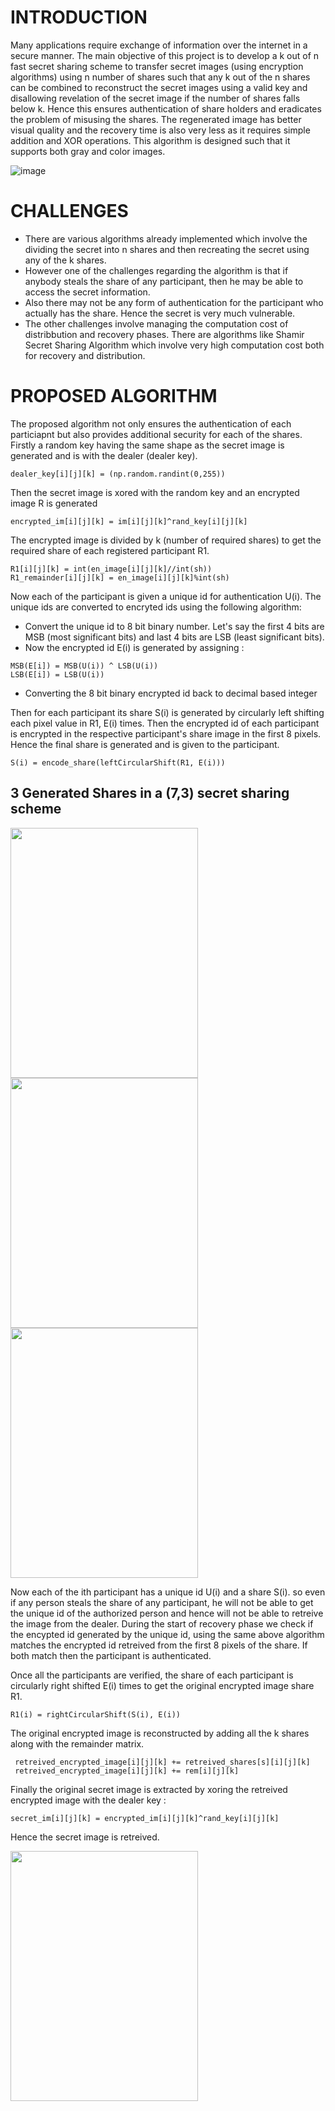 # INTRODUCTION
Many applications require exchange of information over the internet in a secure manner. The main objective of this project is to develop a k out of n fast secret sharing scheme to transfer secret images (using encryption algorithms) using n number of shares such that any k out of the n shares can be combined to reconstruct the secret images using a valid key and disallowing revelation of the secret image if the number of shares falls below k. Hence this ensures authentication of share holders and
eradicates the problem of misusing the shares. The regenerated image has better visual quality and the recovery time is also very less as it requires simple addition and XOR operations. This algorithm is designed such that it supports both gray and color images.

![image](https://user-images.githubusercontent.com/70642284/197511191-c89b6856-0fde-446c-a8fd-cd491f253075.png)


#  CHALLENGES
* There are various algorithms already implemented which involve the dividing the secret into n shares and then recreating the secret using any of the k shares.
* However one of the challenges regarding the algorithm is that if anybody steals the share of any participant, then he may be able to access the secret information.
* Also there may not be any form of authentication for the participant who actually has the share. Hence the secret is very much vulnerable.
* The other challenges involve managing the computation cost of distribbution and recovery phases. There are algorithms like Shamir Secret Sharing Algorithm which involve very high computation cost both for recovery and distribution.

# PROPOSED ALGORITHM
The proposed algorithm not only ensures the authentication of each particiapnt but also provides additional security for each of the shares.
Firstly a random key having the same shape as the secret image is generated and is with the dealer (dealer key).
```
dealer_key[i][j][k] = (np.random.randint(0,255))
```

Then the secret image is xored with the random key and an encrypted image R is generated
```
encrypted_im[i][j][k] = im[i][j][k]^rand_key[i][j][k]
```
The encrypted image is divided by k (number of required shares) to get the required share of each registered participant R1.
```
R1[i][j][k] = int(en_image[i][j][k]//int(sh))
R1_remainder[i][j][k] = en_image[i][j][k]%int(sh)
```

Now each of the participant is given a unique id for authentication U(i). The unique ids are converted to encryted ids using the following algorithm:
* Convert the unique id to 8 bit binary number. Let's say the first 4 bits are MSB (most significant bits) and last 4 bits are LSB (least significant bits).
* Now the encrypted id E(i) is generated by assigning :
```
MSB(E[i]) = MSB(U(i)) ^ LSB(U(i))
LSB(E[i]) = LSB(U(i))
```
* Converting the 8 bit binary encrypted id back to decimal based integer

Then for each participant its share S(i) is generated by circularly left shifting each pixel value in R1, E(i) times. Then the encrypted id of each participant is encrypted in the respective participant's share image in the first 8 pixels. Hence the final share is generated and is given to the participant.
```
S(i) = encode_share(leftCircularShift(R1, E(i)))
```
## 3 Generated Shares in a (7,3) secret sharing scheme
<img src="https://user-images.githubusercontent.com/70642284/197508603-eb0ee43c-1190-4a33-a598-8febf53a0935.png" data-canonical-src="https://gyazo.com/eb5c5741b6a9a16c692170a41a49c858.png" width="300" height="400" />  <img src="https://user-images.githubusercontent.com/70642284/197510442-df05de96-80a0-45ba-a5e8-1c1e9ce89690.png" data-canonical-src="https://gyazo.com/eb5c5741b6a9a16c692170a41a49c858.png" width="300" height="400" />  <img src="https://user-images.githubusercontent.com/70642284/197510457-863b7484-8969-420d-bc0a-df6d50709e58.png" data-canonical-src="https://gyazo.com/eb5c5741b6a9a16c692170a41a49c858.png" width="300" height="400" />

Now each of the ith participant has a unique id  U(i) and a share S(i). so even if any person steals the share of any participant, he will not be able to get the unique id of the authorized person and hence will not be able to retreive the image from the dealer. During the start of recovery phase we check if the encypted id generated by the unique id, using the same above algorithm matches the encrypted id retreived from the first 8 pixels of the share. If both match then the participant is authenticated.

Once all the participants are verified, the share of each participant is circularly right shifted E(i) times to get the original encrypted image share R1.
```
R1(i) = rightCircularShift(S(i), E(i))
```
The original encrypted image is reconstructed by adding all the k shares along with the remainder matrix.
```
 retreived_encrypted_image[i][j][k] += retreived_shares[s][i][j][k]
 retreived_encrypted_image[i][j][k] += rem[i][j][k]
```
Finally the original secret image is extracted by xoring the retreived encrypted image with the dealer key :
```
secret_im[i][j][k] = encrypted_im[i][j][k]^rand_key[i][j][k]
```
Hence the secret image is retreived.

<img src="https://user-images.githubusercontent.com/70642284/197511301-64de4f87-dbe4-4656-b468-4483a9416312.png" data-canonical-src="https://gyazo.com/eb5c5741b6a9a16c692170a41a49c858.png" width="300" height="400" />

